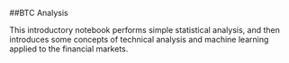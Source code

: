 ##BTC Analysis

This introductory notebook performs simple statistical analysis, and then introduces some concepts of technical analysis and machine learning applied to the financial markets.
 